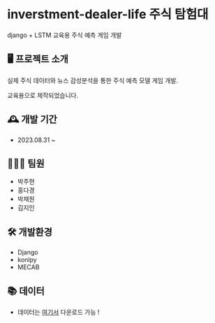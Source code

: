 # inverstment-dealer-life 주식 탐험대
django + LSTM 교육용 주식 예측 게임 개발


## 🖥️ 프로젝트 소개
실제 주식 데이터와 뉴스 감성분석을 통한 주식 예측 모델 게임 개발. 

교육용으로 제작되었습니다.


## 🕰️ 개발 기간
- 2023.08.31 ~

## 👩🏻‍💻 팀원
- 박주현
- 홍다경
- 박채원
- 김지인

## 🛠 개발환경
- Django
- konlpy
- MECAB

## 📚 데이터
- 데이터는 [여기서](https://drive.google.com/drive/folders/1arbxmEQmTBWxk4C6Jb6BagznDC0onNT9?usp=sharing) 다운로드 가능 ! 
  

